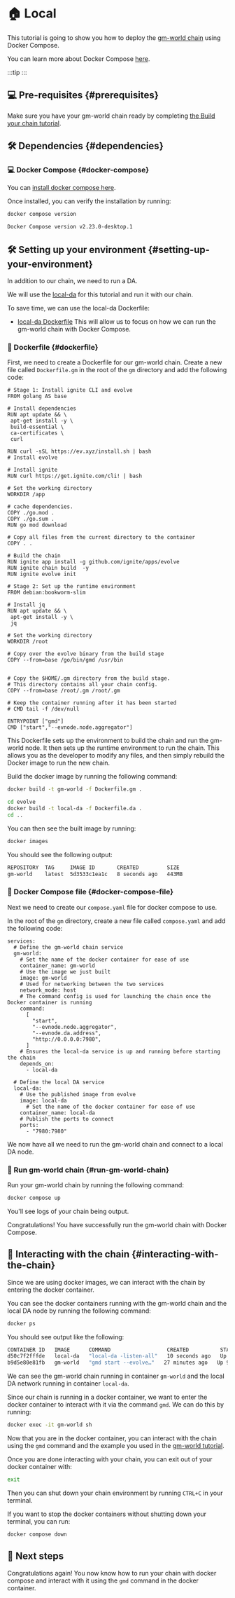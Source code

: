 # 🏠 Local

This tutorial is going to show you how to deploy the [gm-world chain](./gm-world.md) using Docker Compose.

You can learn more about Docker Compose [here](https://docs.docker.com/compose/).

<!-- markdownlint-disable MD033 -->
<script setup>
import Callout from '../../.vitepress/components/callout.vue'
import constants from '../../.vitepress/constants/constants.js'
</script>

:::tip
<Callout />
:::
<!-- markdownlint-enable MD033 -->

## 💻 Pre-requisites {#prerequisites}

Make sure you have your gm-world chain ready by completing [the Build your chain tutorial](./gm-world.md).

## 🛠️ Dependencies {#dependencies}

### 💻 Docker Compose {#docker-compose}

You can [install docker compose here](https://docs.docker.com/compose/install/).

Once installed, you can verify the installation by running:

```bash
docker compose version
```

```bash
Docker Compose version v2.23.0-desktop.1
```

## 🛠️ Setting up your environment {#setting-up-your-environment}

In addition to our chain, we need to run a DA.

We will use the [local-da](https://github.com/evstack/ev-node/tree/main/da/cmd/local-da) for this tutorial and run it with our chain.

To save time, we can use the local-da Dockerfile:

* [local-da Dockerfile](https://github.com/evstack/ev-node/blob/main/Dockerfile.da)
This will allow us to focus on how we can run the gm-world chain with Docker Compose.

### 🐳 Dockerfile {#dockerfile}

First, we need to create a Dockerfile for our gm-world chain. Create a new file called `Dockerfile.gm` in the root of the `gm` directory and add the following code:

```dockerfile-vue
# Stage 1: Install ignite CLI and evolve
FROM golang AS base

# Install dependencies
RUN apt update && \
 apt-get install -y \
 build-essential \
 ca-certificates \
 curl

RUN curl -sSL https://ev.xyz/install.sh | bash
# Install evolve

# Install ignite
RUN curl https://get.ignite.com/cli! | bash

# Set the working directory
WORKDIR /app

# cache dependencies.
COPY ./go.mod .
COPY ./go.sum .
RUN go mod download

# Copy all files from the current directory to the container
COPY . .

# Build the chain
RUN ignite app install -g github.com/ignite/apps/evolve
RUN ignite chain build  -y
RUN ignite evolve init

# Stage 2: Set up the runtime environment
FROM debian:bookworm-slim

# Install jq
RUN apt update && \
 apt-get install -y \
 jq

# Set the working directory
WORKDIR /root

# Copy over the evolve binary from the build stage
COPY --from=base /go/bin/gmd /usr/bin


# Copy the $HOME/.gm directory from the build stage.
# This directory contains all your chain config.
COPY --from=base /root/.gm /root/.gm

# Keep the container running after it has been started
# CMD tail -f /dev/null

ENTRYPOINT ["gmd"]
CMD ["start","--evnode.node.aggregator"]
```

This Dockerfile sets up the environment to build the chain and run the gm-world node. It then sets up the runtime environment to run the chain. This allows you as the developer to modify any files, and then simply rebuild the Docker image to run the new chain.

Build the docker image by running the following command:

```bash
docker build -t gm-world -f Dockerfile.gm .
```

```bash
cd evolve
docker build -t local-da -f Dockerfile.da .
cd ..
```

You can then see the built image by running:

```bash
docker images
```

You should see the following output:

```bash
REPOSITORY  TAG     IMAGE ID       CREATED         SIZE
gm-world    latest  5d3533c1ea1c   8 seconds ago   443MB
```

### 🐳 Docker Compose file {#docker-compose-file}

Next we need to create our `compose.yaml` file for docker compose to use.

In the root of the `gm` directory, create a new file called `compose.yaml` and add the following code:

```yml-vue
services:
  # Define the gm-world chain service
  gm-world:
    # Set the name of the docker container for ease of use
    container_name: gm-world
    # Use the image we just built
    image: gm-world
    # Used for networking between the two services
    network_mode: host
    # The command config is used for launching the chain once the Docker container is running
    command:
      [
        "start",
        "--evnode.node.aggregator",
        "--evnode.da.address",
        "http://0.0.0.0:7980",
      ]
    # Ensures the local-da service is up and running before starting the chain
    depends_on:
      - local-da

  # Define the local DA service
  local-da:
    # Use the published image from evolve
    image: local-da
      # Set the name of the docker container for ease of use
    container_name: local-da
    # Publish the ports to connect
    ports:
      - "7980:7980"

```

We now have all we need to run the gm-world chain and connect to a local DA node.

### 🚀 Run gm-world chain {#run-gm-world-chain}

Run your gm-world chain by running the following command:

```bash
docker compose up
```

You'll see logs of your chain being output.

Congratulations! You have successfully run the gm-world chain with Docker Compose.

## 🚀 Interacting with the chain {#interacting-with-the-chain}

Since we are using docker images, we can interact with the chain by entering the docker container.

You can see the docker containers running with the gm-world chain and the local DA node by running the following command:

```bash
docker ps
```

You should see output like the following:

```bash
CONTAINER ID   IMAGE      COMMAND                  CREATED          STATUS         PORTS                    NAMES
d50c7f2fffde   local-da   "local-da -listen-all"   10 seconds ago   Up 9 seconds   0.0.0.0:7980->7980/tcp   local-da
b9d5e80e81fb   gm-world   "gmd start --evolve…"   27 minutes ago   Up 9 seconds                            gm-world
```

We can see the gm-world chain running in container `gm-world` and the local DA network running in container `local-da`.

Since our chain is running in a docker container, we want to enter the docker container to interact with it via the command `gmd`. We can do this by running:

```bash
docker exec -it gm-world sh
```

Now that you are in the docker container, you can interact with the chain using the `gmd` command and the example you used in the [gm-world tutorial](/guides/gm-world.md).

Once you are done interacting with your chain, you can exit out of your docker container with:

```bash
exit
```

Then you can shut down your chain environment by running `CTRL+C` in your terminal.

If you want to stop the docker containers without shutting down your terminal, you can run:

```bash
docker compose down
```

## 🎉 Next steps

Congratulations again! You now know how to run your chain with docker compose and interact with it using the `gmd` command in the docker container.
